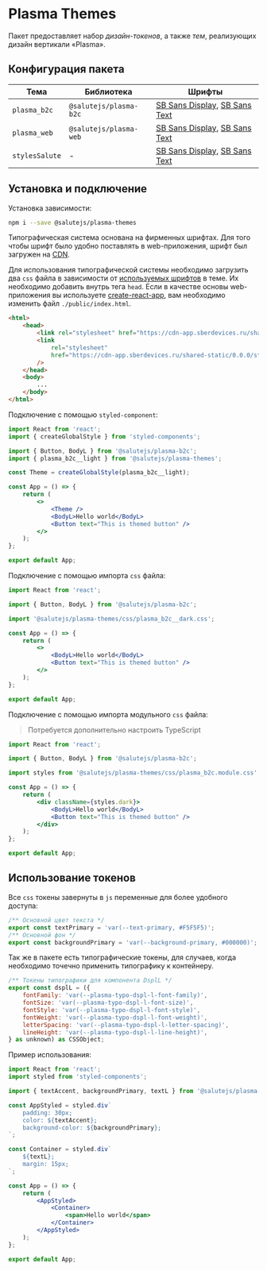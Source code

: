 # Plasma Themes

Пакет предоставляет набор _дизайн-токенов_, а также _тем_, реализующих дизайн вертикали «Plasma».

## Конфигурация пакета

| Тема           | Библиотека             | Шрифты                                                                                                                                                                                               |
| -------------- | ---------------------- | ---------------------------------------------------------------------------------------------------------------------------------------------------------------------------------------------------- |
| `plasma_b2c`   | `@salutejs/plasma-b2c` | [SB Sans Display](https://cdn-app.sberdevices.ru/shared-static/0.0.0/styles/SBSansDisplay.0.2.0.css), [SB Sans Text](https://cdn-app.sberdevices.ru/shared-static/0.0.0/styles/SBSansText.0.2.0.css) |
| `plasma_web`   | `@salutejs/plasma-web` | [SB Sans Display](https://cdn-app.sberdevices.ru/shared-static/0.0.0/styles/SBSansDisplay.0.2.0.css), [SB Sans Text](https://cdn-app.sberdevices.ru/shared-static/0.0.0/styles/SBSansText.0.2.0.css) |
| `stylesSalute` | -                      | [SB Sans Display](https://cdn-app.sberdevices.ru/shared-static/0.0.0/styles/SBSansDisplay.0.2.0.css), [SB Sans Text](https://cdn-app.sberdevices.ru/shared-static/0.0.0/styles/SBSansText.0.2.0.css) |

## Установка и подключение

Установка зависимости:

```sh
npm i --save @salutejs/plasma-themes
```

Типографическая система основана на фирменных шрифтах. Для того чтобы шрифт было удобно поставлять в web-приложения, шрифт был загружен на [CDN](https://ru.wikipedia.org/wiki/Content_Delivery_Network).

Для использования типографической системы необходимо загрузить два `css` файла в зависимости от [используемых шрифтов](##Конфигурация-пакета) в теме.
Их необходимо добавить внутрь тега `head`. Если в качестве основы web-приложения вы используете [create-react-app](https://create-react-app.dev), вам необходимо изменить файл `./public/index.html`.

```html
<html>
    <head>
        <link rel="stylesheet" href="https://cdn-app.sberdevices.ru/shared-static/0.0.0/styles/SBSansText.0.2.0.css" />
        <link
            rel="stylesheet"
            href="https://cdn-app.sberdevices.ru/shared-static/0.0.0/styles/SBSansDisplay.0.2.0.css"
        />
    </head>
    <body>
        ...
    </body>
</html>
```

Подключение с помощью `styled-component`:

```jsx
import React from 'react';
import { createGlobalStyle } from 'styled-components';

import { Button, BodyL } from '@salutejs/plasma-b2c';
import { plasma_b2c__light } from '@salutejs/plasma-themes';

const Theme = createGlobalStyle(plasma_b2c__light);

const App = () => {
    return (
        <>
            <Theme />
            <BodyL>Hello world</BodyL>
            <Button text="This is themed button" />
        </>
    );
};

export default App;
```

Подключение с помощью импорта `css` файла:

```jsx
import React from 'react';

import { Button, BodyL } from '@salutejs/plasma-b2c';

import '@salutejs/plasma-themes/css/plasma_b2c__dark.css';

const App = () => {
    return (
        <>
            <BodyL>Hello world</BodyL>
            <Button text="This is themed button" />
        </>
    );
};

export default App;
```

Подключение с помощью импорта модульного `css` файла:

> Потребуется дополнительно настроить TypeScript

```jsx
import React from 'react';

import { Button, BodyL } from '@salutejs/plasma-b2c';

import styles from '@salutejs/plasma-themes/css/plasma_b2c.module.css';

const App = () => {
    return (
        <div className={styles.dark}>
            <BodyL>Hello world</BodyL>
            <Button text="This is themed button" />
        </div>
    );
};

export default App;
```

## Использование токенов

Все `css` токены завернуты в `js` переменные для более удобного доступа:

```js
/** Основной цвет текста */
export const textPrimary = 'var(--text-primary, #F5F5F5)';
/** Основной фон */
export const backgroundPrimary = 'var(--background-primary, #000000)';
```

Так же в пакете есть типографические токены, для случаев, когда необходимо точечно применить типографику к контейнеру.

```js
/** Токены типографики для компонента DsplL */
export const dsplL = ({
    fontFamily: 'var(--plasma-typo-dspl-l-font-family)',
    fontSize: 'var(--plasma-typo-dspl-l-font-size)',
    fontStyle: 'var(--plasma-typo-dspl-l-font-style)',
    fontWeight: 'var(--plasma-typo-dspl-l-font-weight)',
    letterSpacing: 'var(--plasma-typo-dspl-l-letter-spacing)',
    lineHeight: 'var(--plasma-typo-dspl-l-line-height)',
} as unknown) as CSSObject;
```

Пример использования:

```jsx
import React from 'react';
import styled from 'styled-components';

import { textAccent, backgroundPrimary, textL } from '@salutejs/plasma-themes/tokens';

const AppStyled = styled.div`
    padding: 30px;
    color: ${textAccent};
    background-color: ${backgroundPrimary};
`;

const Container = styled.div`
    ${textL};
    margin: 15px;
`;

const App = () => {
    return (
        <AppStyled>
            <Container>
                <span>Hello world</span>
            </Container>
        </AppStyled>
    );
};

export default App;
```
